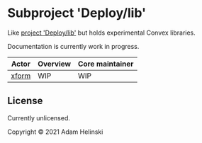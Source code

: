 # Subproject 'Deploy/lib'

Like [project 'Deploy/lib'](./../../lib) but holds experimental Convex libraries.

Documentation is currently work in progress.

| Actor | Overview | Core maintainer
|---|---|---|
| [xform](./xform) | WIP | WIP |


## License

Currently unlicensed.

Copyright © 2021 Adam Helinski
